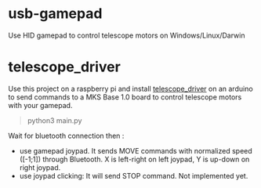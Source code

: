 # usb-gamepad
 Use HID gamepad to control telescope motors on Windows/Linux/Darwin
 
# telescope_driver
Use this project on a raspberry pi and install [telescope_driver](https://github.com/DethCount/telescope_driver) on an arduino to send commands to a MKS Base 1.0 board to control telescope motors with your gamepad.

> python3 main.py

Wait for bluetooth connection then :
- use gamepad joypad. It sends MOVE commands with normalized speed ([-1;1]) through Bluetooth. X is left-right on left joypad, Y is up-down on right joypad.
- use joypad clicking: It will send STOP command. Not implemented yet.
